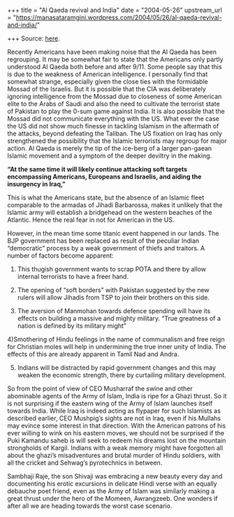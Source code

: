 +++
title = "Al Qaeda revival and India"
date = "2004-05-26"
upstream_url = "https://manasataramgini.wordpress.com/2004/05/26/al-qaeda-revival-and-india/"

+++
Source: [here](https://manasataramgini.wordpress.com/2004/05/26/al-qaeda-revival-and-india/).

Recently Americans have been making noise that the Al Qaeda has been
regrouping. It may be somewhat fair to state that the Americans only
partly understood Al Qaeda both before and after 9/11. Some people say
that this is due to the weakness of American intelligence. I personally
find that somewhat strange, especially given the close ties with the
formidable Mossad of the Israelis. But it is possible that the CIA was
deliberately ignoring intelligence from the Mossad due to closeness of
some American elite to the Arabs of Saudi and also the need to cultivate
the terrorist state of Pakistan to play the 0-sum game against India. It
is also possible that the Mossad did not communicate everything with the
US. What ever the case the US did not show much finesse in tackling
Islamism in the aftermath of the attacks, beyond defeating the Taliban.
The US fixation on Iraq has only strengthened the possibility that the
Islamic terrorists may regroup for major action. Al Qaeda is merely the
tip of the ice-berg of a larger pan-gaean Islamic movement and a symptom
of the deeper deviltry in the making.

**“At the same time it will likely continue attacking soft targets
encompassing Americans, Europeans and Israelis, and aiding the
insurgency in Iraq,”**  
  
This is what the Americans state, but the absence of an Islamic fleet
comparable to the armadas of Jihadi Barbarossa, makes it unlikely that
the Islamic army will establish a bridgehead on the western beaches of
the Atlantic. Hence the real fear in not for American in the US.

However, in the mean time some titanic event happened in our lands. The
BJP government has been replaced as result of the peculiar Indian
“democratic” process by a weak government of thiefs and traitors. A
number of factors become apparent:  
  
1) This thugish government wants to scrap POTA and there by allow
internal terrorists to have a freer hand.  
  
2) The opening of “soft borders” with Pakistan suggested by the new
rulers will allow Jihadis from TSP to join their brothers on this
side.  
  
3) The aversion of Manmohan towards defence spending will have its
effects on building a massive and mighty military. “True greatness of a
nation is defined by its military might”  
  
4)Smothering of Hindu feelings in the name of communalism and free reign
for Christian moles will help in undermining the true inner unity of
India. The effects of this are already apparent in Tamil Nad and
Andra.  
  
5) Indians will be distracted by rapid government changes and this may
weaken the economic strength, there by curtailing military development.

So from the point of view of CEO Musharraf the swine and other
abominable agents of the Army of Islam, India is ripe for a Ghazi
thrust. So it is not surprising if the eastern wing of the Army of Islam
launches itself towards India. While Iraq is indeed acting as flypaper
for such Islamists as described earlier, CEO Mushpig’s sights are not in
Iraq, even if his Mullahs may evince some interest in that direction.
With the American patrons of his ever willing to wink on his eastern
moves, we should not be surprised if the Puki Kamandu saheb is will seek
to redeem his dreams lost on the mountain strongholds of Kargil. Indians
with a weak memory might have forgotten all about the ghazi’s
misadventures and brutal murder of Hindu soldiers, with all the cricket
and Sehwag’s pyrotechnics in between.

Sambhaji Raje, the son Shivaji was embracing a new beauty every day and
documenting his erotic excursions in delicate Hindi verse with an
equally debauche poet friend, even as the Army of Islam was similarly
making a great thrust under the hero of the Momeen, Awrangzeeb. One
wonders if after all we are heading towards the worst case scenario.

